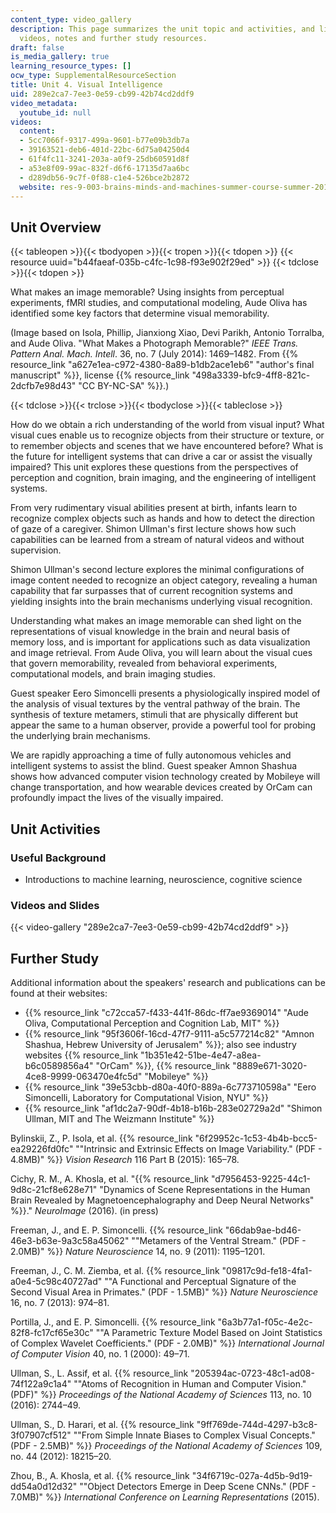 ```yaml
---
content_type: video_gallery
description: This page summarizes the unit topic and activities, and links to lecture
  videos, notes and further study resources.
draft: false
is_media_gallery: true
learning_resource_types: []
ocw_type: SupplementalResourceSection
title: Unit 4. Visual Intelligence
uid: 289e2ca7-7ee3-0e59-cb99-42b74cd2ddf9
video_metadata:
  youtube_id: null
videos:
  content:
  - 5cc7066f-9317-499a-9601-b77e09b3db7a
  - 39163521-deb6-401d-22bc-6d75a04250d4
  - 61f4fc11-3241-203a-a0f9-25db60591d8f
  - a53e8f09-99ac-832f-d6f6-17135d7aa6bc
  - d289db56-9c7f-0f88-c1e4-526bce2b2872
  website: res-9-003-brains-minds-and-machines-summer-course-summer-2015
---
```

## Unit Overview

{{< tableopen >}}{{< tbodyopen >}}{{< tropen >}}{{< tdopen >}}
{{< resource uuid="b44faeaf-035b-c4fc-1c98-f93e902f29ed" >}}
{{< tdclose >}}{{< tdopen >}}

What makes an image memorable? Using insights from perceptual experiments, fMRI studies, and computational modeling, Aude Oliva has identified some key factors that determine visual memorability.

(Image based on Isola, Phillip, Jianxiong Xiao, Devi Parikh, Antonio Torralba, and Aude Oliva. "What Makes a Photograph Memorable?" *IEEE Trans. Pattern Anal. Mach. Intell*. 36, no. 7 (July 2014): 1469–1482. From {{% resource_link "a627e1ea-c972-4380-8a89-b1db2ace1eb6" "author's final manuscript" %}}, license {{% resource_link "498a3339-bfc9-4ff8-821c-2dcfb7e98d43" "CC BY-NC-SA" %}}.)

{{< tdclose >}}{{< trclose >}}{{< tbodyclose >}}{{< tableclose >}}

How do we obtain a rich understanding of the world from visual input? What visual cues enable us to recognize objects from their structure or texture, or to remember objects and scenes that we have encountered before? What is the future for intelligent systems that can drive a car or assist the visually impaired? This unit explores these questions from the perspectives of perception and cognition, brain imaging, and the engineering of intelligent systems.

From very rudimentary visual abilities present at birth, infants learn to recognize complex objects such as hands and how to detect the direction of gaze of a caregiver. Shimon Ullman's first lecture shows how such capabilities can be learned from a stream of natural videos and without supervision.

Shimon Ullman's second lecture explores the minimal configurations of image content needed to recognize an object category, revealing a human capability that far surpasses that of current recognition systems and yielding insights into the brain mechanisms underlying visual recognition.

Understanding what makes an image memorable can shed light on the representations of visual knowledge in the brain and neural basis of memory loss, and is important for applications such as data visualization and image retrieval. From Aude Oliva, you will learn about the visual cues that govern memorability, revealed from behavioral experiments, computational models, and brain imaging studies.

Guest speaker Eero Simoncelli presents a physiologically inspired model of the analysis of visual textures by the ventral pathway of the brain. The synthesis of texture metamers, stimuli that are physically different but appear the same to a human observer, provide a powerful tool for probing the underlying brain mechanisms.

We are rapidly approaching a time of fully autonomous vehicles and intelligent systems to assist the blind. Guest speaker Amnon Shashua shows how advanced computer vision technology created by Mobileye will change transportation, and how wearable devices created by OrCam can profoundly impact the lives of the visually impaired.

## Unit Activities

### Useful Background

- Introductions to machine learning, neuroscience, cognitive science

### Videos and Slides

{{< video-gallery "289e2ca7-7ee3-0e59-cb99-42b74cd2ddf9" >}}

## Further Study

Additional information about the speakers' research and publications can be found at their websites:

- {{% resource_link "c72cca57-f433-441f-86dc-ff7ae9369014" "Aude Oliva, Computational Perception and Cognition Lab, MIT" %}}
- {{% resource_link "95f3606f-16cd-47f7-9111-a5c577214c82" "Amnon Shashua, Hebrew University of Jerusalem" %}}; also see industry websites {{% resource_link "1b351e42-51be-4e47-a8ea-b6c0589856a4" "OrCam" %}}, {{% resource_link "8889e671-3020-4ce8-9999-063470e4fc5d" "Mobileye" %}}
- {{% resource_link "39e53cbb-d80a-40f0-889a-6c773710598a" "Eero Simoncelli, Laboratory for Computational Vision, NYU" %}}
- {{% resource_link "af1dc2a7-90df-4b18-b16b-283e02729a2d" "Shimon Ullman, MIT and The Weizmann Institute" %}}

Bylinskii, Z., P. Isola, et al. {{% resource_link "6f29952c-1c53-4b4b-bcc5-ea29226fd0fc" "\"Intrinsic and Extrinsic Effects on Image Variability.\" (PDF - 4.8MB)" %}} *Vision Research* 116 Part B (2015): 165–78.

Cichy, R. M., A. Khosla, et al. "{{% resource_link "d7956453-9225-44c1-9d8c-21cf8e628e71" "Dynamics of Scene Representations in the Human Brain Revealed by Magnetoencephalography and Deep Neural Networks" %}}." *NeuroImage* (2016). (in press)

Freeman, J., and E. P. Simoncelli. {{% resource_link "66dab9ae-bd46-46e3-b63e-9a3c58a45062" "\"Metamers of the Ventral Stream.\" (PDF - 2.0MB)" %}} *Nature Neuroscience* 14, no. 9 (2011): 1195–1201.

Freeman, J., C. M. Ziemba, et al. {{% resource_link "09817c9d-fe18-4fa1-a0e4-5c98c40727ad" "\"A Functional and Perceptual Signature of the Second Visual Area in Primates.\" (PDF - 1.5MB)" %}} *Nature Neuroscience* 16, no. 7 (2013): 974–81.

Portilla, J., and E. P. Simoncelli. {{% resource_link "6a3b77a1-f05c-4e2c-82f8-fc17cf65e30c" "\"A Parametric Texture Model Based on Joint Statistics of Complex Wavelet Coefficients.\" (PDF - 2.0MB)" %}} *International Journal of Computer Vision* 40, no. 1 (2000): 49–71.

Ullman, S., L. Assif, et al. {{% resource_link "205394ac-0723-48c1-ad08-74f122a9c1a4" "\"Atoms of Recognition in Human and Computer Vision.\" (PDF)" %}} *Proceedings of the National Academy of Sciences* 113, no. 10 (2016): 2744–49.

Ullman, S., D. Harari, et al. {{% resource_link "9ff769de-744d-4297-b3c8-3f07907cf512" "\"From Simple Innate Biases to Complex Visual Concepts.\" (PDF - 2.5MB)" %}} *Proceedings of the National Academy of Sciences* 109, no. 44 (2012): 18215–20.

Zhou, B., A. Khosla, et al. {{% resource_link "34f6719c-027a-4d5b-9d19-dd54a0d12d32" "\"Object Detectors Emerge in Deep Scene CNNs.\" (PDF - 7.0MB)" %}} *International Conference on Learning Representations* (2015).